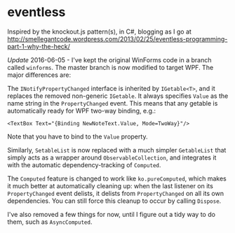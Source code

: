 eventless
=========

Inspired by the knockout.js pattern(s), in C#, blogging as I go at http://smellegantcode.wordpress.com/2013/02/25/eventless-programming-part-1-why-the-heck/

*Update* 2016-06-05 - I've kept the original WinForms code in a branch called `winforms`.
The master branch is now modified to target WPF. The major differences are:

The `INotifyPropertyChanged` interface is inherited by `IGetable<T>`, and it replaces
the removed non-generic `IGetable`. It always specifies `Value` as the name string in
the `PropertyChanged` event. This means that any getable is automatically ready for WPF
two-way binding, e.g.:

    <TextBox Text="{Binding NewNoteText.Value, Mode=TwoWay}"/>

Note that you have to bind to the `Value` property.

Similarly, `SetableList` is now replaced with a much simpler `GetableList` that simply
acts as a wrapper around `ObservableCollection`, and integrates it with the automatic
dependency-tracking of `Computed`.

The `Computed` feature is changed to work like `ko.pureComputed`, which makes it much
better at automatically cleaning up: when the last listener on its `PropertyChanged`
event delists, it delists from `PropertyChanged` on all its own dependencies. You can
still force this cleanup to occur by calling `Dispose`.

I've also removed a few things for now, until I figure out a tidy way to do them,
such as `AsyncComputed`.
